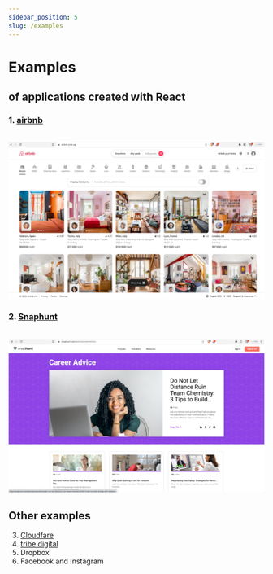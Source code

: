```yaml
---
sidebar_position: 5
slug: /examples
---
```


# Examples

## of applications created with React

### 1. [airbnb](https://www.airbnb.com.sg/)

&nbsp;&nbsp;&nbsp;&nbsp;&nbsp;&nbsp;![airbnb](./background/assets/airbnb-example.jpg)

### 2. [Snaphunt](https://snaphunt.com/)

&nbsp;&nbsp;&nbsp;&nbsp;&nbsp;&nbsp;![snaphunt](./background/assets/snaphunt-example.jpg)

## Other examples

3. [Cloudfare](https://www.cloudflare.com/)
4. [tribe digital](https://tribe.digital/insights)
5. Dropbox
6. Facebook and Instagram

